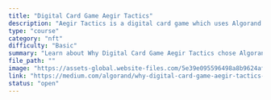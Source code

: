 ```yaml
---
title: "Digital Card Game Aegir Tactics"
description: "Aegir Tactics is a digital card game which uses Algorand for its payment and asset infrastructure. This is due to the speed, cost, reliability, security, and no forking guarantees."
type: "course"
category: "nft"
difficulty: "Basic"
summary: "Learn about Why Digital Card Game Aegir Tactics chose Algorand, requirements needed and current state of Aegir Tactics"
file_path: ""
image: "https://assets-global.website-files.com/5e39e095596498a8b9624af1/5ffca6e3e0d8ad9231cc2af6_Portfolio-course---final.png"
link: "https://medium.com/algorand/why-digital-card-game-aegir-tactics-chose-algorand-740359219d95"
status: "open"
---
```

